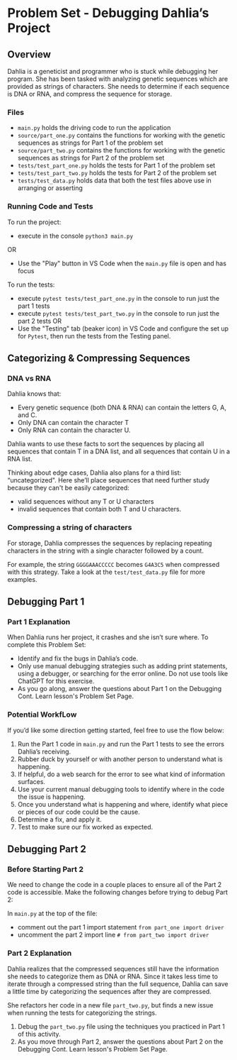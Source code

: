 # Problem Set - Debugging Dahlia’s Project

## Overview 

Dahlia is a geneticist and programmer who is stuck while debugging her program. She has been tasked with analyzing genetic sequences which are provided as strings of characters. She needs to determine if each sequence is DNA or RNA, and compress the sequence for storage. 

### Files

- `main.py` holds the driving code to run the application
- `source/part_one.py` contains the functions for working with the genetic sequences as strings for Part 1 of the problem set
- `source/part_two.py` contains the functions for working with the genetic sequences as strings for Part 2 of the problem set
- `tests/test_part_one.py` holds the tests for Part 1 of the problem set
- `tests/test_part_two.py` holds the tests for Part 2 of the problem set
- `tests/test_data.py` holds data that both the test files above use in arranging or asserting

### Running Code and Tests

To run the project: 
- execute in the console `python3 main.py` 

OR
- Use the "Play" button in VS Code when the `main.py` file is open and has focus

To run the tests: 
- execute `pytest tests/test_part_one.py` in the console to run just the part 1 tests
- execute `pytest tests/test_part_two.py` in the console to run just the part 2 tests
OR
- Use the "Testing" tab (beaker icon) in VS Code and configure the set up for `Pytest`, then run the tests from the Testing panel.

## Categorizing & Compressing Sequences

### DNA vs RNA

Dahlia knows that:
- Every genetic sequence (both DNA & RNA) can contain the letters G, A, and C. 
- Only DNA can contain the character T 
- Only RNA can contain the character U.

Dahlia wants to use these facts to sort the sequences by placing all sequences that contain T in a DNA list, and all sequences that contain U in a RNA list. 

Thinking about edge cases, Dahlia also plans for a third list: “uncategorized". Here she’ll place sequences that need further study because they can't be easily categorized: 
- valid sequences without any T or U characters
- invalid sequences that contain both T and U characters. 

### Compressing a string of characters

For storage, Dahlia compresses the sequences by replacing repeating characters in the string with a single character followed by a count. 

For example, the string `GGGGAAACCCCC` becomes `G4A3C5` when compressed with this strategy. Take a look at the `test/test_data.py` file for more examples.

## Debugging Part 1

### Part 1 Explanation

When Dahlia runs her project, it crashes and she isn’t sure where. To complete this Problem Set:
- Identify and fix the bugs in Dahlia’s code.
- Only use manual debugging strategies such as adding print statements, using a debugger, or searching for the error online. Do not use tools like ChatGPT for this exercise.
- As you go along, answer the questions about Part 1 on the Debugging Cont. Learn lesson's Problem Set Page.

### Potential WorkfLow

If you’d like some direction getting started, feel free to use the flow below:
1. Run the Part 1 code in `main.py` and run the Part 1 tests to see the errors Dahlia’s receiving.
2. Rubber duck by yourself or with another person to understand what is happening.
3. If helpful, do a web search for the error to see what kind of information surfaces. 
4. Use your current manual debugging tools to identify where in the code the issue is happening.
5. Once you understand what is happening and where, identify what piece or pieces of our code could be the cause.
6. Determine a fix, and apply it.
7. Test to make sure our fix worked as expected.

## Debugging Part 2

### Before Starting Part 2

We need to change the code in a couple places to ensure all of the Part 2 code is accessible.
Make the following changes before trying to debug Part 2:

In `main.py` at the top of the file:
   - comment out the part 1 import statement `from part_one import driver`
   - uncomment the part 2 import line `# from part_two import driver`

### Part 2 Explanation

Dahlia realizes that the compressed sequences still have the information she needs to categorize them as DNA or RNA. Since it takes less time to iterate through a compressed string than the full sequence, Dahlia can save a little time by categorizing the sequences after they are compressed. 

She refactors her code in a new file `part_two.py`, but finds a new issue when running the tests for categorizing the strings. 
1. Debug the `part_two.py` file using the techniques you practiced in Part 1 of this activity. 
2. As you move through Part 2, answer the questions about Part 2 on the Debugging Cont. Learn lesson's Problem Set Page. 